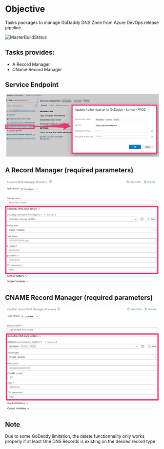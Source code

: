 # Objective

Tasks packages to manage GoDaddy DNS Zone from Azure DevOps release pipeline.

![MasterBuildStatus](https://dev.azure.com/experta/Community/_apis/build/status/expertasolutions.GoDaddyDNS?branchName=master)

## Tasks provides:
- A Record Manager
- CName Record Manager

## Service Endpoint
![ServiceEndpoint](img/v0/ServiceEndpoint_v0.jpg)

## A Record Manager (required parameters)
![ARecord_Task_inputs](img/v0/ARecord_v0.jpg)

## CNAME Record Manager (required parameters)
![CNAMERecord_Task_inputs](img/v0/cnameRecord_v0.jpg)

## Note
Due to some GoDaddy limitation, the delete functionnality only works properly if at least One DNS Records is existing on the desired record type
